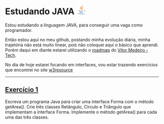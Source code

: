 
# Estudando JAVA ![Java Logo](./assets/images/javalogo.png "Java logo")

Estou estudando a linguagem JAVA, para conseguir uma vaga como programador.

Então estou aqui no meu github, postando minha evolução diária, minha trajetória não está muito linear, pois não coloquei aqui o básico que aprendi. Porém daqui em diante estarei utilizando o [roadmap](https://whimsical.com/desenvolvedor-java-3YT4xahGzLTAswXPztaH2r) do [Vitor Medeiro - Tech](https://youtube.com/@medeirotech?si=dX4J45GgC5vN9AjI).

No dia de hoje estarei focando em interfaces, vou estar trazendo exercicios que encontrei no site [w3resource](https://www.w3resource.com/java-exercises/index-interface.php)

--- 

## [Exercício 1](./src/com/exercisesjava/ex01)    

Escreva um programa Java para criar uma interface Forma com o método getArea(). Crie três classes Retângulo, Circulo e Triângulo que implementam a interface Forma. Implemente o método getArea() para cada uma das três classes.